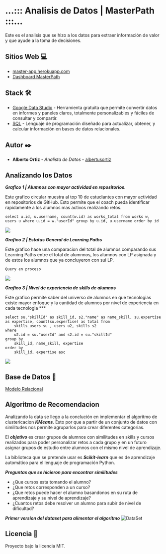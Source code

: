 # ...::: Analisis de Datos | MasterPath :::...

Este es el analisis que se hizo a los datos para extraer información de valor y que ayude a la toma de decisiones.

## Sitios Web 💻
- [master-app.herokuapp.com](https://masterpath-app.herokuapp.com/)
- [Dashboard MasterPath](https://datastudio.google.com/reporting/442fd58e-7ef9-4aee-951f-8a09fc3d2c24)

## Stack 🛠️
- [Google Data Studio](https://datastudio.google.com/) - Herramienta gratuita que permite convertir datos en informes y paneles claros, totalmente personalizables y fáciles de consultar y compartir.
- [SQL](https://developer.mozilla.org/es/docs/Glossary/SQL) - Lenguaje de programación diseñado para actualizar, obtener, y calcular información en bases de datos relacionales.

## Autor ✒️
- **Alberto Ortiz** - _Analista de Datos_ - [albertusortiz](https://github.com/albertusortiz)

## Analizando los Datos
***Grafico 1 | Alumnos con mayor actividad en repositorios.***

Este grafico circular muestra al top 10 de estudiantes con mayor actividad en repositorios de GitHub. Esto permite que el coach pueda identificar rapidamente a los alumnos mas activos realizando retos.

``` select u.id, u.username, count(w.id) as works_total from works w, users u where u.id = w."userId" group by u.id, u.username order by id ```

![](https://raw.githubusercontent.com/HPM-MASSIMO-MasterPath/Data/main/Alumnos%20mayor%201.%20actividad.png)


***Grafico 2 | Estatus General de Learning Paths***

Este grafico hace una comparacion del total de alumnos comparando sus Learning Paths entre el total de alumnnos, los alumnos con LP asignada y de estos los alumnos que ya concluyeron con sui LP.

``` Query en proceso ```

![](https://raw.githubusercontent.com/HPM-MASSIMO-MasterPath/Data/main/2.%20Estatus%20de%20LP.png)


***Grafico 3 | Nivel de experiencia de skills de alumnos***

Este grafico permite saber del universo de alumnos en que tecnologias existe mayor enfoque y la cantidad de alumnos por nivel de experiencia en cada tecnologia ***

```
select su."skillId" as skill_id, s2."name" as name_skill, su.expertise as expertise, count(su.expertise) as total from 
	skills_users su , users u2, skills s2 
where 
	u2.id = su."userId" and s2.id = su."skillId"
group by 
	skill_id, name_skill, expertise
order by 
	skill_id, expertise asc 
```

![](https://raw.githubusercontent.com/HPM-MASSIMO-MasterPath/Data/main/3.%20Experiencia%20de%20Alumnos.png)

## Base de Datos 💾
[Modelo Relacional](https://github.com/HPM-MASSIMO-MasterPath/Backend/blob/main/BD%20Relacional%20Master%20Path.png)

## Algoritmo de Recomendacion
Analizando la data se llego a la conclución en implementar el algoritmo de clustericacion ***KMeans***. Esto por que a partir de un conjunto de datos con similitudes nos permite agruparlos para crear diferentes categorias.

El ***objetivo*** es crear grupos de alumnos con similitudes en skills y cursos realizados para poder personalizar retos a cada grupo y en un futuro asignar grupos de estudio entre alumnos con el mismo nivel de aprendizaje.

La biblioteca que se pretende usar es ***Scikit-learn*** que es de aprendizaje automático para el lenguaje de programación Python.

***Preguntas que se hicieron para encontrar similitudes***
- ¿Que cursos esta tomando el alumno?
- ¿Que retos corresponden a un curso?
- ¿Que retos puede hacer el alumno basandonos en su ruta de aprendizaje y su nivel de aprendizaje?
- ¿Cuantos retos debe resolver un alumno para subir de nivel de dificultad?

***Primer version del dataset para alimentar el algoritmo***
![DataSet]()

## Licencia :bookmark_tabs:
Proyecto bajo la licencia MIT.
